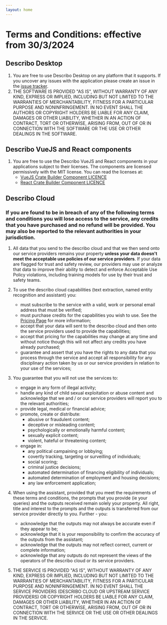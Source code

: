 ```yaml
---
layout: home
---
```


<div class="mt-10"></div>

# Terms and Conditions: effective from 30/3/2024

## Describo Desktop

1. You are free to use Describo Desktop on any platform that it supports. If you uncover any issues
   with the application please create an issue in the
   [issue tracker](https://github.com/describo/describo.github.io/issues/new/choose).
2. THE SOFTWARE IS PROVIDED "AS IS", WITHOUT WARRANTY OF ANY KIND, EXPRESS OR IMPLIED, INCLUDING BUT
   NOT LIMITED TO THE WARRANTIES OF MERCHANTABILITY, FITNESS FOR A PARTICULAR PURPOSE AND
   NONINFRINGEMENT. IN NO EVENT SHALL THE AUTHORS OR COPYRIGHT HOLDERS BE LIABLE FOR ANY CLAIM,
   DAMAGES OR OTHER LIABILITY, WHETHER IN AN ACTION OF CONTRACT, TORT OR OTHERWISE, ARISING FROM,
   OUT OF OR IN CONNECTION WITH THE SOFTWARE OR THE USE OR OTHER DEALINGS IN THE SOFTWARE.

## Describo VueJS and React components

1.  You are free to use the Describo VueJS and React components in your applications subject to
    their licenses. The components are licensed permissively with the MIT license. You can read the
    licenses at:
    -   [VueJS Crate Builder Component LICENCE](https://github.com/describo/crate-builder-component/blob/master/LICENCE)
    -   [React Crate Builder Component LICENCE](https://github.com/describo/crate-builder-component-react/blob/main/LICENSE)

## Describo Cloud

### If you are found to be in breach of any of the following terms and conditions you will lose access to the service, any credits that you have purchased and no refund will be provided. You may also be reported to the relevant authorities in your jurisdiction.

1.  All data that you send to the describo cloud and that we then send onto our service providers
    remains your property **unless your data doesn't meet the acceptable use policies of our service
    providers**. If your data are flagged for trust and safety review, our providers may use or
    analyze that data to improve their ability to detect and enforce Acceptable Use Policy
    violations, including training models for use by their trust and safety teams.

2.  To use the describo cloud capabilities (text extraction, named entity recognition and assistant)
    you:

    -   must subscribe to the service with a valid, work or personal email address that must be
        verified;
    -   must purchase credits for the capabilities you wish to use. See the [Pricing Page](/pricing)
        for more information;
    -   accept that your data will sent to the describo cloud and then onto the service providers
        used to provide the capabilities;
    -   accept that pricing for the capabilities may change at any time and without notice though
        this will not affect any credits you have already purchased;
    -   guarantee and assert that you have the rights to any data that you process through the
        service and accept all responsibility for any disciplinary action taken by us or our service
        providers in relation to your use of the services;

3.  You guarantee that you will not use the services to:

    -   engage in any form of illegal activity;
    -   handle any kind of child sexual exploitation or abuse content and acknowledge that we and /
        or our service providers will report you to the relevant authorities;
    -   provide legal, medical or financial advice;
    -   promote, create or distribute:
        -   abusive or fraudulent content;
        -   deceptive or misleading content;
        -   psychologically or emotionally harmful content;
        -   sexually explicit content;
        -   violent, hateful or threatening content;
    -   engage in:
        -   any political campaining or lobbying;
        -   covertly tracking, targeting or surveilling of individuals;
        -   social scoring;
        -   criminal justice decisions;
        -   automated determination of financing eligibility of individuals;
        -   automated determination of employment and housing decisions;
        -   any law enforcement application;

4.  When using the assistant, provided that you meet the requirements of these terms and conditions,
    the prompts that you provide (ie your queries) and the outputs received remain solely your
    property. All right, title and interest to the prompts and the outputs is transferred from our
    service provider directly to you. Further - you:

    -   acknowledge that the outputs may not always be accurate even if they appear to be;
    -   acknowledge that it is your responsibility to confirm the accuracy of the outputs from the
        assistant;
    -   acknowledge that the outputs may not reflect correct, current or complete information;
    -   acknowledge that any outputs do not represent the views of the operators of the describo
        cloud or its service providers.

5.  THE SERVICE IS PROVIDED "AS IS", WITHOUT WARRANTY OF ANY KIND, EXPRESS OR IMPLIED, INCLUDING BUT
    NOT LIMITED TO THE WARRANTIES OF MERCHANTABILITY, FITNESS FOR A PARTICULAR PURPOSE AND
    NONINFRINGEMENT. IN NO EVENT SHALL THE SERVICE PROVIDERS (DESCRIBO CLOUD OR UPSTREAM SERVICE
    PROVIDERS) OR COPYRIGHT HOLDERS BE LIABLE FOR ANY CLAIM, DAMAGES OR OTHER LIABILITY, WHETHER IN
    AN ACTION OF CONTRACT, TORT OR OTHERWISE, ARISING FROM, OUT OF OR IN CONNECTION WITH THE SERVICE
    OR THE USE OR OTHER DEALINGS IN THE SERVICE.

<FooterComponent class="mt-6"/>
